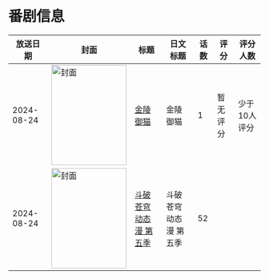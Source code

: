 # 番剧信息

|放送日期|封面|标题|日文标题|话数|评分|评分人数|
|---|---|---|---|---|---|---|
|2024-08-24|<img src="https://lain.bgm.tv/pic/cover/c/1f/b4/497233_3h4z4.jpg" alt="封面" style="width:150px;height:200px;object-fit:cover;">|[金陵御猫](https://bangumi.tv/subject/497233)|金陵御猫|1|暂无评分|少于10人评分|
|2024-08-24|<img src="https://lain.bgm.tv/pic/cover/c/33/07/516649_dkvmu.jpg" alt="封面" style="width:150px;height:200px;object-fit:cover;">|[斗破苍穹 动态漫 第五季](https://bangumi.tv/subject/516649)|斗破苍穹 动态漫 第五季|52|||
